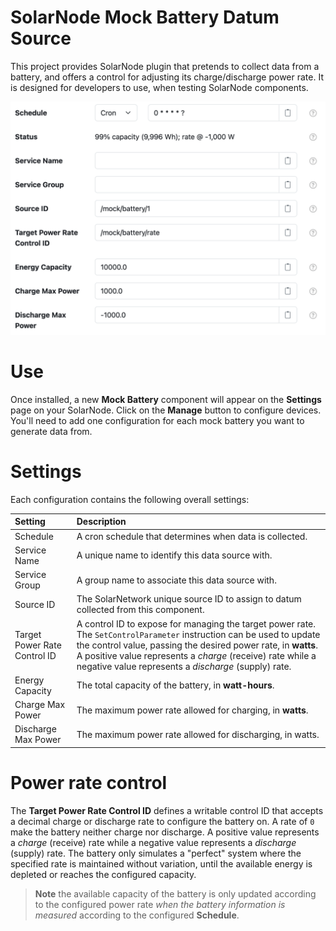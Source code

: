 # SolarNode Mock Battery Datum Source

This project provides SolarNode plugin that pretends to collect data from a battery, and offers a
control for adjusting its charge/discharge power rate. It is designed for developers to use, when
testing SolarNode components.

<img alt="Mock Power Meter settings" src="docs/solarnode-mock-battery-settings@2x.png" with="710">

# Use

Once installed, a new **Mock Battery** component will appear on the **Settings** page on your
SolarNode. Click on the **Manage** button to configure devices. You'll need to add one configuration
for each mock battery you want to generate data from.

# Settings

Each configuration contains the following overall settings:

| Setting                      | Description |
|:-----------------------------|:------------|
| Schedule                     | A cron schedule that determines when data is collected. |
| Service Name                 | A unique name to identify this data source with. |
| Service Group                | A group name to associate this data source with. |
| Source ID                    | The SolarNetwork unique source ID to assign to datum collected from this component. |
| Target Power Rate Control ID | A control ID to expose for managing the target power rate. The `SetControlParameter` instruction can be used to update the control value, passing the desired power rate, in **watts**. A positive value represents a _charge_ (receive) rate while a negative value represents a _discharge_ (supply) rate. |
| Energy Capacity              | The total capacity of the battery, in **watt-hours**. |
| Charge Max Power             | The maximum power rate allowed for charging, in **watts**. |
| Discharge Max Power          | The maximum power rate allowed for discharging, in watts. |


# Power rate control

The **Target Power Rate Control ID** defines a writable control ID that accepts a decimal charge
or discharge rate to configure the battery on. A rate of `0` make the battery neither charge nor
discharge. A positive value represents a _charge_ (receive) rate while a negative value represents a
 _discharge_ (supply) rate. The battery only simulates a "perfect" system where the specified rate
 is maintained without variation, until the available energy is depleted or reaches the configured
 capacity.

 > **Note** the available capacity of the battery is only updated according to the configured power
 > rate _when the battery information is measured_ according to the configured **Schedule**.
